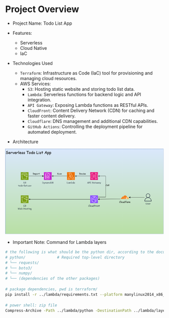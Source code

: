 # Project Overview

- Project Name: Todo List App
- Features:

  - Serverless
  - Cloud Native
  - IaC

- Technologies Used

  - `Terraform`: Infrastructure as Code (IaC) tool for provisioning and managing cloud resources.
  - AWS Services:
    - `S3`: Hosting static website and storing todo list data.
    - `Lambda`: Serverless functions for backend logic and API integration.
    - `API Gateway`: Exposing Lambda functions as RESTful APIs.
    - `CloudFront`: Content Delivery Network (CDN) for caching and faster content delivery.
    - `Cloudflare`: DNS management and additional CDN capabilities.
    - `GitHub Actions`: Controlling the deployment pipeline for automated deployment.

- Architecture

![arch](./architecture.png)

- Important Note: Command for Lambda layers

```sh
# the following is what should be the python dir, according to the document.
# python/              # Required top-level directory
# └── requests/
# └── boto3/
# └── numpy/
# └── (dependencies of the other packages)

# package dependencies, pwd is terraform/
pip install -r ../lambda/requirements.txt --platform manylinux2014_x86_64 --only-binary=:all: -t ../lambda/python --upgrade

# power shell: zip file
Compress-Archive -Path ../lambda/python -DestinationPath ../lambda/layer.zip -Force
```
